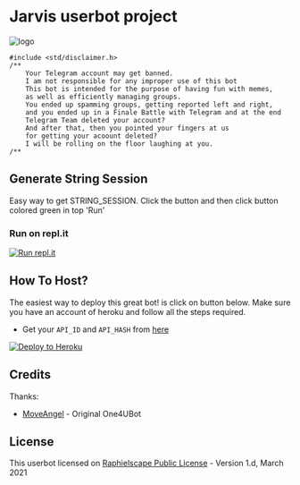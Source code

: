 # Jarvis userbot project

![logo](https://cutewallpaper.org/21/jarvis-wallpaper-hd/Iron-Man-Jarvis-Wallpaper-Wallpaper-Download-33-.jpg)

```
#include <std/disclaimer.h>
/**
    Your Telegram account may get banned.
    I am not responsible for any improper use of this bot
    This bot is intended for the purpose of having fun with memes,
    as well as efficiently managing groups.
    You ended up spamming groups, getting reported left and right,
    and you ended up in a Finale Battle with Telegram and at the end
    Telegram Team deleted your account?
    And after that, then you pointed your fingers at us
    for getting your acoount deleted?
    I will be rolling on the floor laughing at you.
/**
```

## Generate String Session
Easy way to get STRING_SESSION. Click the button and then click button colored green in top 'Run'

### Run on repl.it
[![Run repl.it](https://img.shields.io/badge/run-string__session.py-blue?style=flat-square&logo=repl.it)](https://replit.com/@nmayorga78/Jarvis?lite=1&outputonly=1)

## How To Host?

The easiest way to deploy this great bot! is click on button below.
Make sure you have an account of heroku and follow all the steps required.

- Get your `API_ID` and `API_HASH` from [here](https://my.telegram.org/)

<p align="left"><a href="https://heroku.com/deploy?template=https://github.com/nmayorga78/Jarvis/tree/sql-extended"> <img src="https://www.herokucdn.com/deploy/button.svg" alt="Deploy to Heroku" /></a></p>

## Credits

Thanks: 
* [MoveAngel](https://github.com/MoveAngel) - Original One4UBot

## License

This userbot licensed on [Raphielscape Public License](https://github.com/MoveAngel/One4uBot/blob/sql-extended/LICENSE) - Version 1.d, March 2021
